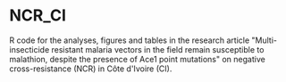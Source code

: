 # NCR_CI
R code for the analyses, figures and tables in the research article "Multi-insecticide resistant malaria vectors in the field remain susceptible to malathion, despite the presence of Ace1 point mutations" on negative cross-resistance (NCR) in Côte d'Ivoire (CI).
